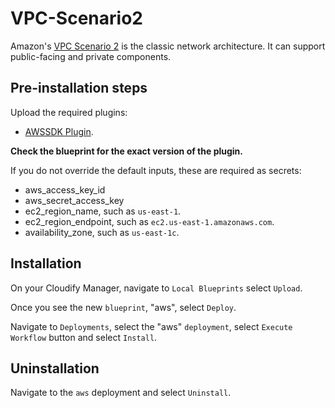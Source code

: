 
# VPC-Scenario2

Amazon's [VPC Scenario 2](https://docs.aws.amazon.com/AmazonVPC/latest/UserGuide/VPC_Scenario2.html) is the classic network architecture. It can support public-facing and private components.


## Pre-installation steps

Upload the required plugins:

  * [AWSSDK Plugin](https://github.com/cloudify-incubator/cloudify-awssdk-plugin/releases).

**Check the blueprint for the exact version of the plugin.**


If you do not override the default inputs, these are required as secrets:

  * aws_access_key_id
  * aws_secret_access_key
  * ec2_region_name, such as `us-east-1`.
  * ec2_region_endpoint, such as `ec2.us-east-1.amazonaws.com`.
  * availability_zone, such as `us-east-1c`.


## Installation

On your Cloudify Manager, navigate to `Local Blueprints` select `Upload`.

Once you see the new `blueprint`, "aws", select `Deploy`.

Navigate to `Deployments`, select the "aws" `deployment`, select `Execute Workflow` button and select `Install`.


## Uninstallation

Navigate to the `aws` deployment and select `Uninstall`.

